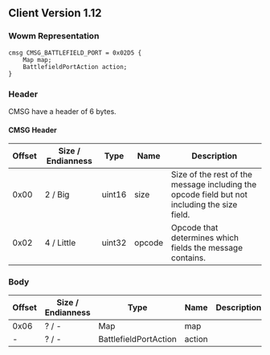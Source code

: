 ## Client Version 1.12

### Wowm Representation
```rust,ignore
cmsg CMSG_BATTLEFIELD_PORT = 0x02D5 {
    Map map;
    BattlefieldPortAction action;
}
```
### Header
CMSG have a header of 6 bytes.

#### CMSG Header
| Offset | Size / Endianness | Type   | Name   | Description |
| ------ | ----------------- | ------ | ------ | ----------- |
| 0x00   | 2 / Big           | uint16 | size   | Size of the rest of the message including the opcode field but not including the size field.|
| 0x02   | 4 / Little        | uint32 | opcode | Opcode that determines which fields the message contains.|
### Body
| Offset | Size / Endianness | Type | Name | Description |
| ------ | ----------------- | ---- | ---- | ----------- |
| 0x06 | ? / - | Map | map |  |
| - | ? / - | BattlefieldPortAction | action |  |
